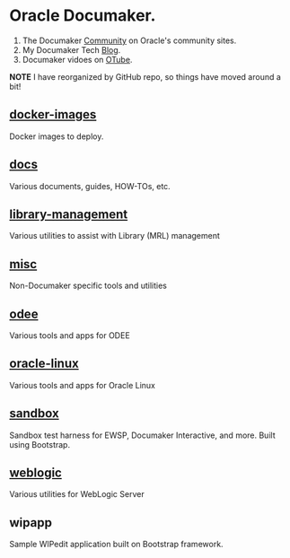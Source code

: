 # Oracle Documaker.
1. The Documaker [Community](http://community.oracle.com/community/oracle-applications/documaker) on Oracle's community sites.
2. My Documaker Tech [Blog](http://blogs.oracle.com/documakertech/).
3. Documaker vidoes on [OTube](https://otube.oracle.com/channel/Using%2BDocumaker/254002533).

**NOTE** I have reorganized by GitHub repo, so things have moved around a bit!

## [docker-images](https://github.com/calittle/documaker/tree/master/docker-images)
Docker images to deploy.

## [docs](https://github.com/calittle/documaker/tree/master/doc)
Various documents, guides, HOW-TOs, etc.

## [library-management](https://github.com/calittle/documaker/tree/master/library-management)
Various utilities to assist with Library (MRL) management

## [misc](https://github.com/calittle/documaker/tree/master/misc)
Non-Documaker specific tools and utilities

## [odee](https://github.com/calittle/documaker/tree/master/odee)
Various tools and apps for ODEE

## [oracle-linux](https://github.com/calittle/documaker/tree/master/oracle-linux)
Various tools and apps for Oracle Linux

## [sandbox](https://github.com/calittle/documaker/tree/master/sandbox)
Sandbox test harness for EWSP, Documaker Interactive, and more. Built using Bootstrap.

## [weblogic](https://github.com/calittle/documaker/tree/master/weblogic)
Various utilities for WebLogic Server

## wipapp
Sample WIPedit application built on Bootstrap framework.
